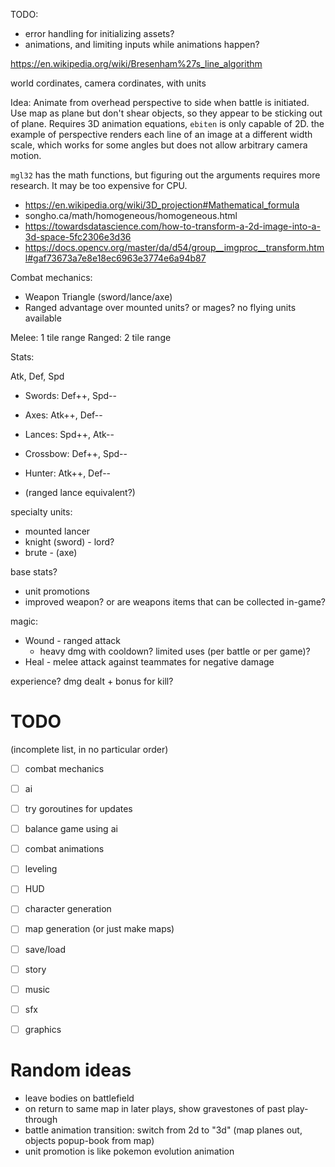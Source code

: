 TODO:

- error handling for initializing assets?
- animations, and limiting inputs while animations happen?


https://en.wikipedia.org/wiki/Bresenham%27s_line_algorithm

world cordinates, camera cordinates,
with units

Idea:
Animate from overhead perspective to side when battle is initiated.
Use map as plane but don't shear objects, so they appear to be sticking out
of plane.
Requires 3D animation equations, `ebiten` is only capable of 2D. the example
of perspective renders each line of an image at a different width scale, which
works for some angles but does not allow arbitrary camera motion.

`mgl32` has the math functions, but figuring out the arguments requires more
research. It may be too expensive for CPU.

- https://en.wikipedia.org/wiki/3D_projection#Mathematical_formula
- songho.ca/math/homogeneous/homogeneous.html
- https://towardsdatascience.com/how-to-transform-a-2d-image-into-a-3d-space-5fc2306e3d36
- https://docs.opencv.org/master/da/d54/group__imgproc__transform.html#gaf73673a7e8e18ec6963e3774e6a94b87

Combat mechanics:

- Weapon Triangle (sword/lance/axe)
- Ranged advantage over mounted units? or mages? no flying units available

Melee: 1 tile range
Ranged: 2 tile range

Stats:

Atk, Def, Spd

- Swords: Def++, Spd--
- Axes: Atk++, Def--
- Lances: Spd++, Atk--

- Crossbow: Def++, Spd--
- Hunter: Atk++, Def--
- (ranged lance equivalent?)

specialty units:

- mounted lancer
- knight (sword) - lord?
- brute - (axe)

base stats?

- unit promotions
- improved weapon? or are weapons items that can be collected in-game?

magic:

- Wound - ranged attack
  - heavy dmg with cooldown? limited uses (per battle or per game)?
- Heal - melee attack against teammates for negative damage

experience? dmg dealt + bonus for kill?

# TODO

(incomplete list, in no particular order)

- [ ] combat mechanics
- [ ] ai
- [ ] try goroutines for updates
- [ ] balance game using ai
- [ ] combat animations
- [ ] leveling
- [ ] HUD
- [ ] character generation
- [ ] map generation (or just make maps)
- [ ] save/load
- [ ] story
- [ ] music
- [ ] sfx
- [ ] graphics


# Random ideas

- leave bodies on battlefield
- on return to same map in later plays, show gravestones of past play-through
- battle animation transition: switch from 2d to "3d" (map planes out, objects popup-book from map)
- unit promotion is like pokemon evolution animation
